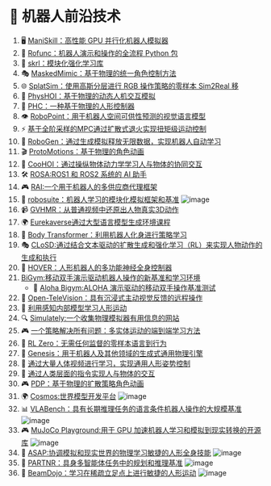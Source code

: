 # 🔬 机器人前沿技术

1. 🖥️ [ManiSkill：高性能 GPU 并行化机器人模拟器](https://github.com/haosulab/ManiSkill)
2. 🔧 [Rofunc：机器人演示和操作的全流程 Python 包](https://github.com/Skylark0924/Rofunc)
3. 🎯 [skrl：模块化强化学习库](https://github.com/Toni-SM/skrl)
4. 🎭 [MaskedMimic：基于物理的统一角色控制方法](https://research.nvidia.com/labs/par/maskedmimic/)
5. 🌐 [SplatSim：使用高斯分层进行 RGB 操作策略的零样本 Sim2Real 移](https://splatsim.github.io/)
6. 🤖 [PhysHOI：基于物理的动态人机交互模拟](https://github.com/wyhuai/PhysHOI)
7. 🦿 [PHC：一种基于物理的人形控制器](https://github.com/ZhengyiLuo/PHC)
8. 👁️ [RoboPoint：用于机器人空间可供性预测的视觉语言模型](https://robo-point.github.io/)
9. ⚡ [基于全阶采样的MPC通过扩散式退火实现扭矩级运动控制](https://lecar-lab.github.io/dial-mpc/)
10. 🧪 [RoboGen：通过生成模拟释放无限数据，实现机器人自动学习](https://github.com/Genesis-Embodied-AI/RoboGen)
11. 🎬 [ProtoMotions：基于物理的角色动画](https://github.com/NVlabs/ProtoMotions/tree/main)
12. 🤝 [CooHOI：通过操纵物体动力学学习人与物体的协同交互](https://github.com/Winston-Gu/CooHOI)
13. 🛠️ [ROSA:ROS1 和 ROS2 系统的 AI 助手](https://github.com/nasa-jpl/rosa)
14. 🎮 [RAI:一个用于机器人的多供应商代理框架](https://github.com/RobotecAI/rai?tab=readme-ov-file#simulation-demos)
15. 🔨 [robosuite：机器人学习的模块化模拟框架和基准](https://github.com/ARISE-Initiative/robosuite)
        ![image](https://github.com/user-attachments/assets/6724fc91-7186-485d-98a4-9c171377103e)
17. 📹 [GVHMR：从普通视频中还原出人物真实3D动作](https://github.com/zju3dv/GVHMR)
18. 🌍 [Eurekaverse通过大型语言模型生成环境课程](https://github.com/eureka-research/eurekaverse)
19. 🤖 [Body Transformer：利用机器人化身进行策略学习](https://github.com/carlosferrazza/BodyTransformer)
20. 🎭 [CLoSD:通过结合文本驱动的扩散生成和强化学习（RL）来实现人物动作的生成和执行](https://github.com/GuyTevet/CLoSD?tab=readme-ov-file)
21. 🦾 [HOVER：人形机器人的多功能神经全身控制器](https://hover-versatile-humanoid.github.io/)
22. [BiGym:移动双手演示驱动机器人操作的新基准和学习环境](https://github.com/chernyadev/bigym)
    - 🤖 [Aloha Bigym:ALOHA 演示驱动的移动双手操作基准测试](https://github.com/AlmondGod/aloha-bigym.git)
23. 🔬 [Open-TeleVision：具有沉浸式主动视觉反馈的远程操作](https://github.com/OpenTeleVision/TeleVision)
24. 🧠 [利用感知内部模型学习人形运动](https://junfeng-long.github.io/PIM/)
25. 🔍 [Simulately:一个收集物理模拟器有用信息的网站](https://github.com/geng-haoran/Simulately?tab=readme-ov-file)
26. 🎮 [一个策略解决所有问题：多实体运动的端到端学习方法](https://github.com/nico-bohlinger/one_policy_to_run_them_all.git)
27. 🤖 [RL Zero：无需任何监督的零样本语言到行为](https://hari-sikchi.github.io/rlzero/)
28. 🌟 [Genesis：用于机器人及其他领域的生成式通用物理引擎](https://genesis-embodied-ai.github.io/)
29. 🎥 [通过大量人体视频进行学习，实现通用人形姿势控制](https://usc-gvl.github.io/UH-1/)
30. 👥 [通过人类层面的指令实现人与物体的交互](https://hoifhli.github.io/)
31. 🎮 [PDP：基于物理的扩散策略角色动画](https://stanford-tml.github.io/PDP.github.io/) 
32. 🌍 [Cosmos:世界模型开发平台](https://github.com/NVIDIA/Cosmos.git)
    ![image](https://github.com/user-attachments/assets/b23387bd-64d9-40a4-b349-1af2d3ac1e46)
33. 📊 [VLABench：具有长期推理任务的语言条件机器人操作的大规模基准](https://github.com/OpenMOSS/VLABench)
    ![image](https://github.com/user-attachments/assets/0369d9a0-b0a7-432f-af7e-16e69086f125)
34. 🎮 [MuJoCo Playground:用于 GPU 加速机器人学习和模拟到现实转换的开源库](https://playground.mujoco.org/)
    ![image](https://github.com/user-attachments/assets/3896969c-74e0-446e-af63-0e6324639bd2)
35. 🤖 [ASAP:协调模拟和现实世界的物理学习敏捷的人形全身技能](https://agile.human2humanoid.com/)
    ![image](https://github.com/user-attachments/assets/d921df3c-0610-414e-9eb1-018ec90a8040)
36. 🤝 [PARTNR：具身多智能体任务中的规划和推理基准](https://github.com/facebookresearch/partnr-planner)
    ![image](https://github.com/user-attachments/assets/9f71a916-c04f-4cee-abe7-b8d53b468673)
37. 🦿 [BeamDojo：学习在稀疏立足点上进行敏捷的人形运动](https://why618188.github.io/beamdojo/)
    ![image](https://github.com/user-attachments/assets/3f5bc175-d2ee-4e8c-b7a0-55f0d94522e7)
